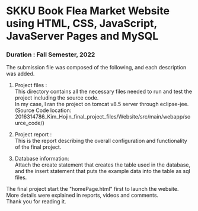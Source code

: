 # SKKU Book Flea Market Website using HTML, CSS, JavaScript, JavaServer Pages and MySQL 

### Duration : Fall Semester, 2022

The submission file was composed of the following, and each description was added.

1. Project files : <br>
This directory contains all the necessary files needed to run and test the project including the source code. <br>
In my case, I ran the project on tomcat v8.5 server through eclipse-jee. <br>
(Source Code location: 2016314786_Kim_Hojin_final_project_files/Website/src/main/webapp/source_code/)

2. Project report : <br> 
This is the report describing the overall configuration and functionality of the final project.

3. Database information: <br>
Attach the create statement that creates the table used in the database, 
and the insert statement that puts the example data into the table as sql files.


The final project start the "homePage.html" first to launch the website. <br>
More details were explained in reports, videos and comments. <br>
Thank you for reading it. <br>
